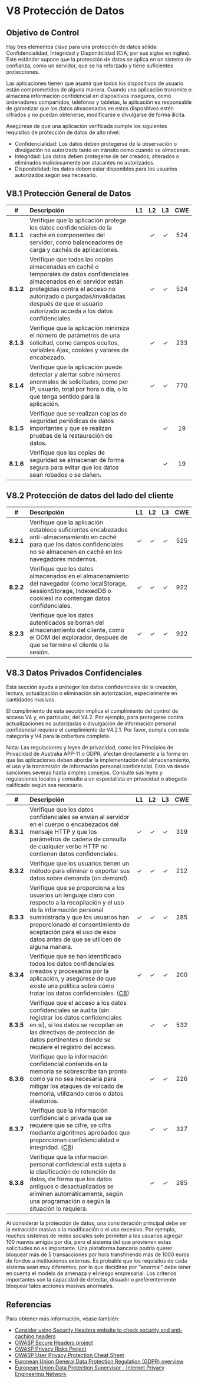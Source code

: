 # V8 Protección de Datos

## Objetivo de Control

Hay tres elementos clave para una protección de datos sólida: Confidencialidad, Integridad y Disponibilidad (CIA; por sus siglas en inglés). Este estándar supone que la protección de datos se aplica en un sistema de confianza, como un servidor, que se ha reforzado y tiene suficientes protecciones.

Las aplicaciones tienen que asumir que todos los dispositivos de usuario están comprometidos de alguna manera. Cuando una aplicación transmite o almacena información confidencial en dispositivos inseguros, como ordenadores compartidos, teléfonos y tabletas, la aplicación es responsable de garantizar que los datos almacenados en estos dispositivos estén cifrados y no puedan obtenerse, modificarse o divulgarse de forma ilícita.

Asegúrese de que una aplicación verificada cumple los siguientes requisitos de protección de datos de alto nivel:

* Confidencialidad: Los datos deben protegerse de la observación o divulgación no autorizada tanto en tránsito como cuando se almacenan.
* Integridad: Los datos deben protegerse de ser creados, alterados o eliminados maliciosamente por atacantes no autorizados.
* Disponibilidad: los datos deben estar disponibles para los usuarios autorizados según sea necesario.

## V8.1 Protección General de Datos

| # | Descripción | L1 | L2 | L3 | CWE |
| :---: | :--- | :---: | :---:| :---: | :---: |
| **8.1.1** | Verifique que la aplicación protege los datos confidenciales de la caché en componentes del servidor, como balanceadores de carga y cachés de aplicaciones. | | ✓ | ✓ | 524 |
| **8.1.2** | Verifique que todas las copias almacenadas en caché o temporales de datos confidenciales almacenados en el servidor están protegidas contra el acceso no autorizado o purgadas/invalidadas después de que el usuario autorizado acceda a los datos confidenciales. | | ✓ | ✓ | 524 |
| **8.1.3** | Verifique que la aplicación minimiza el número de parámetros de una solicitud, como campos ocultos, variables Ajax, cookies y valores de encabezado. | | ✓ | ✓ | 233 |
| **8.1.4** | Verifique que la aplicación puede detectar y alertar sobre números anormales de solicitudes, como por IP, usuario, total por hora o día, o lo que tenga sentido para la aplicación. | | ✓ | ✓ | 770 |
| **8.1.5** | Verifique que se realizan copias de seguridad periódicas de datos importantes y que se realizan pruebas de la restauración de datos. | | | ✓ | 19 |
| **8.1.6** | Verifique que las copias de seguridad se almacenan de forma segura para evitar que los datos sean robados o se dañen. | | | ✓ | 19 |

## V8.2 Protección de datos del lado del cliente

| # | Descripción | L1 | L2 | L3 | CWE |
| :---: | :--- | :---: | :---:| :---: | :---: |
| **8.2.1** | Verifique que la aplicación establece suficientes encabezados anti-almacenamiento en caché para que los datos confidenciales no se almacenen en caché en los navegadores modernos. | ✓ | ✓ | ✓ | 525 |
| **8.2.2** | Verifique que los datos almacenados en el almacenamiento del navegador (como localStorage, sessionStorage, IndexedDB o cookies) no contengan datos confidenciales. | ✓ | ✓ | ✓ | 922 |
| **8.2.3** | Verifique que los datos autenticados se borran del almacenamiento del cliente, como el DOM del explorador, después de que se termine el cliente o la sesión. | ✓ | ✓ | ✓ | 922 |

## V8.3 Datos Privados Confidenciales

Esta sección ayuda a proteger los datos confidenciales de la creación, lectura, actualización o eliminación sin autorización, especialmente en cantidades masivas.

El cumplimiento de esta sección implica el cumplimiento del control de acceso V4 y, en particular, del V4.2. Por ejemplo, para protegerse contra actualizaciones no autorizadas o divulgación de información personal confidencial requiere el cumplimiento de V4.2.1. Por favor, cumpla con esta categoría y V4 para la cobertura completa.

Nota: Las regulaciones y leyes de privacidad, como los Principios de Privacidad de Australia APP-11 o GDPR, afectan directamente a la forma en que las aplicaciones deben abordar la implementación del almacenamiento, el uso y la transmisión de información personal confidencial. Esto va desde sanciones severas hasta simples consejos. Consulte sus leyes y regulaciones locales y consulte a un especialista en privacidad o abogado calificado según sea necesario.

| # | Descripción | L1 | L2 | L3 | CWE |
| :---: | :--- | :---: | :---:| :---: | :---: |
| **8.3.1** | Verifique que los datos confidenciales se envían al servidor en el cuerpo o encabezados del mensaje HTTP y que los parámetros de cadena de consulta de cualquier verbo HTTP no contienen datos confidenciales. | ✓ | ✓ | ✓ | 319 |
| **8.3.2** | Verifique que los usuarios tienen un método para eliminar o exportar sus datos sobre demanda (on demand). | ✓ | ✓ | ✓ | 212 |
| **8.3.3** | Verifique que se proporciona a los usuarios un lenguaje claro con respecto a la recopilación y el uso de la información personal suministrada y que los usuarios han proporcionado el consentimiento de aceptación para el uso de esos datos antes de que se utilicen de alguna manera. | ✓ | ✓ | ✓ | 285 |
| **8.3.4** | Verifique que se han identificado todos los datos confidenciales creados y procesados por la aplicación, y asegúrese de que existe una política sobre cómo tratar los datos confidenciales. ([C8](https://owasp.org/www-project-proactive-controls/#div-numbering)) | ✓ | ✓ | ✓ | 200 |
| **8.3.5** | Verifique que el acceso a los datos confidenciales se audita (sin registrar los datos confidenciales en sí), si los datos se recopilan en las directivas de protección de datos pertinentes o donde se requiere el registro del acceso. | | ✓ | ✓ | 532 |
| **8.3.6** | Verifique que la información confidencial contenida en la memoria se sobrescribe tan pronto como ya no sea necesaria para mitigar los ataques de volcado de memoria, utilizando ceros o datos aleatorios. | | ✓ | ✓ | 226 |
| **8.3.7** | Verifique que la información confidencial o privada que se requiere que se cifre, se cifra mediante algoritmos aprobados que proporcionan confidencialidad e integridad. ([C8](https://owasp.org/www-project-proactive-controls/#div-numbering)) | | ✓ | ✓ | 327 |
| **8.3.8** | Verifique que la información personal confidencial está sujeta a la clasificación de retención de datos, de forma que los datos antiguos o desactualizados se eliminen automáticamente, según una programación o según la situación lo requiera. | | ✓ | ✓ | 285 |

Al considerar la protección de datos, una consideración principal debe ser la extracción masiva o la modificación o el uso excesivo. Por ejemplo, muchos sistemas de redes sociales solo permiten a los usuarios agregar 100 nuevos amigos por día, pero el sistema del que provienen estas solicitudes no es importante. Una plataforma bancaria podría querer bloquear más de 5 transacciones por hora transfiriendo más de 1000 euros de fondos a instituciones externas. Es probable que los requisitos de cada sistema sean muy diferentes, por lo que decidirse por "anormal" debe tener en cuenta el modelo de amenaza y el riesgo empresarial. Los criterios importantes son la capacidad de detectar, disuadir o preferentemente bloquear tales acciones masivas anormales.

## Referencias

Para obtener más información, véase también:

* [Consider using Security Headers website to check security and anti-caching headers](https://securityheaders.io)
* [OWASP Secure Headers project](https://owasp.org/www-project-secure-headers/)
* [OWASP Privacy Risks Project](https://owasp.org/www-project-top-10-privacy-risks/)
* [OWASP User Privacy Protection Cheat Sheet](https://cheatsheetseries.owasp.org/cheatsheets/User_Privacy_Protection_Cheat_Sheet.html)
* [European Union General Data Protection Regulation (GDPR) overview](https://edps.europa.eu/data-protection_en)
* [European Union Data Protection Supervisor - Internet Privacy Engineering Network](https://edps.europa.eu/data-protection/ipen-internet-privacy-engineering-network_en)
